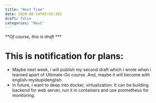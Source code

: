 ```yaml
---
title: "Next Time"
date: 2020-08-14T03:55:38Z
draft: false
categories: "Next"
---
```

**<em>Of course, this is draft</em> *** 
# This is notification for plans:  
* Maybe next week, i will publish my second draft which i wrote when i learned  apart of Ultimate-Go course. And, maybe it will become with english-mystupidenglish.
* In future, i want to deep into docker, virtualization. It can be building backend for web server, run it in containers and use prometheus for monitoring.



